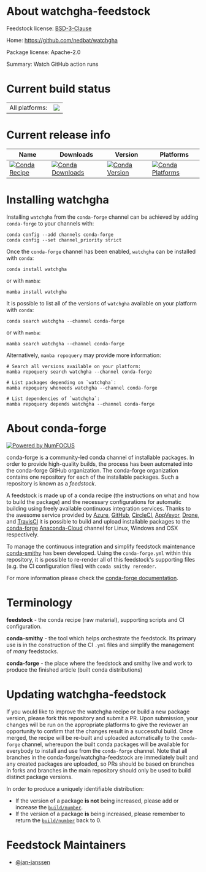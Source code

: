About watchgha-feedstock
========================

Feedstock license: [BSD-3-Clause](https://github.com/conda-forge/watchgha-feedstock/blob/main/LICENSE.txt)

Home: https://github.com/nedbat/watchgha

Package license: Apache-2.0

Summary: Watch GitHub action runs

Current build status
====================


<table><tr><td>All platforms:</td>
    <td>
      <a href="https://dev.azure.com/conda-forge/feedstock-builds/_build/latest?definitionId=19244&branchName=main">
        <img src="https://dev.azure.com/conda-forge/feedstock-builds/_apis/build/status/watchgha-feedstock?branchName=main">
      </a>
    </td>
  </tr>
</table>

Current release info
====================

| Name | Downloads | Version | Platforms |
| --- | --- | --- | --- |
| [![Conda Recipe](https://img.shields.io/badge/recipe-watchgha-green.svg)](https://anaconda.org/conda-forge/watchgha) | [![Conda Downloads](https://img.shields.io/conda/dn/conda-forge/watchgha.svg)](https://anaconda.org/conda-forge/watchgha) | [![Conda Version](https://img.shields.io/conda/vn/conda-forge/watchgha.svg)](https://anaconda.org/conda-forge/watchgha) | [![Conda Platforms](https://img.shields.io/conda/pn/conda-forge/watchgha.svg)](https://anaconda.org/conda-forge/watchgha) |

Installing watchgha
===================

Installing `watchgha` from the `conda-forge` channel can be achieved by adding `conda-forge` to your channels with:

```
conda config --add channels conda-forge
conda config --set channel_priority strict
```

Once the `conda-forge` channel has been enabled, `watchgha` can be installed with `conda`:

```
conda install watchgha
```

or with `mamba`:

```
mamba install watchgha
```

It is possible to list all of the versions of `watchgha` available on your platform with `conda`:

```
conda search watchgha --channel conda-forge
```

or with `mamba`:

```
mamba search watchgha --channel conda-forge
```

Alternatively, `mamba repoquery` may provide more information:

```
# Search all versions available on your platform:
mamba repoquery search watchgha --channel conda-forge

# List packages depending on `watchgha`:
mamba repoquery whoneeds watchgha --channel conda-forge

# List dependencies of `watchgha`:
mamba repoquery depends watchgha --channel conda-forge
```


About conda-forge
=================

[![Powered by
NumFOCUS](https://img.shields.io/badge/powered%20by-NumFOCUS-orange.svg?style=flat&colorA=E1523D&colorB=007D8A)](https://numfocus.org)

conda-forge is a community-led conda channel of installable packages.
In order to provide high-quality builds, the process has been automated into the
conda-forge GitHub organization. The conda-forge organization contains one repository
for each of the installable packages. Such a repository is known as a *feedstock*.

A feedstock is made up of a conda recipe (the instructions on what and how to build
the package) and the necessary configurations for automatic building using freely
available continuous integration services. Thanks to the awesome service provided by
[Azure](https://azure.microsoft.com/en-us/services/devops/), [GitHub](https://github.com/),
[CircleCI](https://circleci.com/), [AppVeyor](https://www.appveyor.com/),
[Drone](https://cloud.drone.io/welcome), and [TravisCI](https://travis-ci.com/)
it is possible to build and upload installable packages to the
[conda-forge](https://anaconda.org/conda-forge) [Anaconda-Cloud](https://anaconda.org/)
channel for Linux, Windows and OSX respectively.

To manage the continuous integration and simplify feedstock maintenance
[conda-smithy](https://github.com/conda-forge/conda-smithy) has been developed.
Using the ``conda-forge.yml`` within this repository, it is possible to re-render all of
this feedstock's supporting files (e.g. the CI configuration files) with ``conda smithy rerender``.

For more information please check the [conda-forge documentation](https://conda-forge.org/docs/).

Terminology
===========

**feedstock** - the conda recipe (raw material), supporting scripts and CI configuration.

**conda-smithy** - the tool which helps orchestrate the feedstock.
                   Its primary use is in the construction of the CI ``.yml`` files
                   and simplify the management of *many* feedstocks.

**conda-forge** - the place where the feedstock and smithy live and work to
                  produce the finished article (built conda distributions)


Updating watchgha-feedstock
===========================

If you would like to improve the watchgha recipe or build a new
package version, please fork this repository and submit a PR. Upon submission,
your changes will be run on the appropriate platforms to give the reviewer an
opportunity to confirm that the changes result in a successful build. Once
merged, the recipe will be re-built and uploaded automatically to the
`conda-forge` channel, whereupon the built conda packages will be available for
everybody to install and use from the `conda-forge` channel.
Note that all branches in the conda-forge/watchgha-feedstock are
immediately built and any created packages are uploaded, so PRs should be based
on branches in forks and branches in the main repository should only be used to
build distinct package versions.

In order to produce a uniquely identifiable distribution:
 * If the version of a package **is not** being increased, please add or increase
   the [``build/number``](https://docs.conda.io/projects/conda-build/en/latest/resources/define-metadata.html#build-number-and-string).
 * If the version of a package **is** being increased, please remember to return
   the [``build/number``](https://docs.conda.io/projects/conda-build/en/latest/resources/define-metadata.html#build-number-and-string)
   back to 0.

Feedstock Maintainers
=====================

* [@jan-janssen](https://github.com/jan-janssen/)


